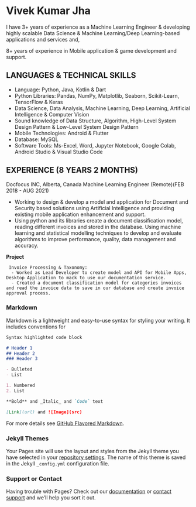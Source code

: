 # Vivek Kumar Jha

I have 3+ years of experience as a Machine Learning Engineer & developing highly scalable Data Science & Machine Learning/Deep Learning-based applications and services and,

8+ years of experience in Mobile application & game development and support.

## LANGUAGES & TECHNICAL SKILLS
- Language: Python, Java, Kotlin & Dart
- Python Libraries: Pandas, NumPy, Matplotlib, Seaborn, Scikit-Learn, TensorFlow & Keras
- Data Science, Data Analysis, Machine Learning, Deep Learning, Artificial Intelligence & Computer Vision
- Sound knowledge of Data Structure, Algorithm, High-Level System Design Pattern & Low-Level System Design Pattern
- Mobile Technologies: Android & Flutter
- Database: MySQL
- Software Tools: Ms-Excel, Word, Jupyter Notebook, Google Colab, Android Studio & Visual Studio Code

## EXPERIENCE (8 YEARS 2 MONTHS)
Docfocus INC, Alberta, Canada Machine Learning Engineer (Remote)(FEB 2018 - AUG 2021)

- Working to design & develop a model and application for Document and Security based solutions using Artificial Intelligence and providing existing mobile application enhancement and support. 
- Using python and its libraries create a document classification model, reading different invoices and stored in the database. Using machine learning and statistical modelling techniques to develop and evaluate algorithms to improve performance, quality, data management and accuracy. 

**Project**

     Invoice Processing & Taxonomy:
      - Worked as Lead Developer to create model and API for Mobile Apps, Desktop Application to mack to use our documentation service.
      - Created a document classification model for categories invoices and read the invoice data to save in our database and create invoice approval process.



### Markdown

Markdown is a lightweight and easy-to-use syntax for styling your writing. It includes conventions for

```markdown
Syntax highlighted code block

# Header 1
## Header 2
### Header 3

- Bulleted
- List

1. Numbered
2. List

**Bold** and _Italic_ and `Code` text

[Link](url) and ![Image](src)
```

For more details see [GitHub Flavored Markdown](https://guides.github.com/features/mastering-markdown/).

### Jekyll Themes

Your Pages site will use the layout and styles from the Jekyll theme you have selected in your [repository settings](https://github.com/vivekjha542/My-Profile/settings/pages). The name of this theme is saved in the Jekyll `_config.yml` configuration file.

### Support or Contact

Having trouble with Pages? Check out our [documentation](https://docs.github.com/categories/github-pages-basics/) or [contact support](https://support.github.com/contact) and we’ll help you sort it out.
